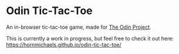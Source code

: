 # Odin Tic-Tac-Toe

An in-browser tic-tac-toe game, made for [The Odin Project](https://www.theodinproject.com).

This is currently a work in progress, but feel free to check it out here: https://hornmichaels.github.io/odin-tic-tac-toe/